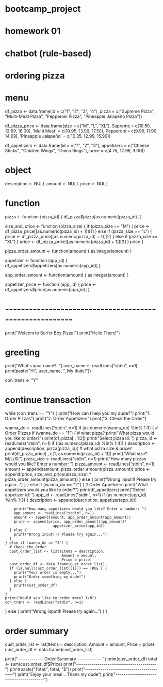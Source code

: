 # bootcamp_project
# homework 01
# chatbot (rule-based)
# ordering pizza


# menu
df_pizza <- data.frame(id = c("1", "2", "3", "4"),
                       pizza = c("Supreme Pizza", 
                                 "Multi-Meat Pizza",
                                 "Pepperoni Pizza", 
                                 "Pineapple Jalapeño Pizza"))

df_pizza_price <- data.frame(size = c("M", "L", "XL"),
                             Supreme = c(10.50, 12.99, 16.00),
                             'Multi Meat' = c(10.95, 13.99, 17.50),
                             Pepperoni = c(9.99, 11.99, 14.99),
                             'Pineapple Jalapeño' = c(10.35, 12.99, 15.99))

df_appetizers <- data.frame(id = c("1", "2", "3"),
                            appetizers = c("Cheese Sticks", 
                                           "Chicken Wings", 
                                           "Onion Rings"),
                            price = c(4.75, 12.99, 3.00))

# object
description <- NULL
amount <- NULL
price <- NULL

# function
pizza <- function (pizza_id) {
  df_pizza$pizza[as.numeric(pizza_id)]
}

size_and_price <- function (pizza_size) {
  if (pizza_size == "M") {
    price <- df_pizza_price[[as.numeric(pizza_id) + 1]][1]
  } else if (pizza_size == "L") {
    price <- df_pizza_price[[as.numeric(pizza_id) + 1]][2]
  } else if (pizza_size == "XL") {
    price <- df_pizza_price[[as.numeric(pizza_id) + 1]][3]
  }
  price
}

pizza_order_amount <- function(amount) {
  as.integer(amount)
}

appetizer <- function (app_id) {
  df_appetizers$appetizers[as.numeric(app_id)]
}

app_order_amount <- function(amount) {
  as.integer(amount)
}

appetizer_price <- function (app_id) {
  price <- df_appetizers$price[as.numeric(app_id)]
}


# -------------------------------------------------------
print("Welcom to Surfer Boy Pizza!")
print("Hello There!")

# greeting
print("What's your name?: ")
user_name <- readLines("stdin", n=1)
print(paste("Hi", user_name, ", My dude!"))

con_trans <- "Y"

# continue transaction
while (con_trans == "Y") {
  print("How can I help you my dude?")
  print("1. Order Pizzas")
  print("2. Order Appetizers")
  print("3. Check the Order")
  
  wanna_do <- readLines("stdin", n=1)
  if (as.numeric(wanna_do) %in% 1:3) {
    # Order Pizzas
    if (wanna_do == "1") {
      # what pizza?
      print("What pizza would you like to order?")
      print(df_pizza[ , 1:2])
      print("Select pizza id: ")
      pizza_id <- readLines("stdin", n=1)
      if ((as.numeric(pizza_id) %in% 1:4)) {
        description <- append(description, pizza(pizza_id))
        # what pizza size & price?
        print(df_pizza_price[ , c(1, as.numeric(pizza_id) + 1)])
        print("What size? M/L/XL")
        pizza_size <- readLines("stdin", n=1)
        print("How many pizzas would you like? Enter a number: ")
        pizza_amount <- readLines("stdin", n=1)
        amount <- append(amount, pizza_order_amount(pizza_amount))
        price <- append(price, size_and_price(pizza_size) *    pizza_order_amount(pizza_amount))
      } else {
        print("Wrong input!!! Please try again...")
      }
    } else if (wanna_do == "2") {
      # Order Appetizers
      print("What appetizers would you like to order?")
      print(df_appetizers)
      print("Select appetizer id: ")
      app_id <- readLines("stdin", n=1)
      if (as.numeric(app_id) %in% 1:3) {
        description <- append(description, appetizer(app_id))
        
        print("How many appetizers would you like? Enter a number: ")
        app_amount <- readLines("stdin", n=1)
        amount <- append(amount, app_order_amount(app_amount))
        price <- append(price, app_order_amount(app_amount)*
                          appetizer_price(app_id))
      } else {
        print("Wrong input!!! Please try again...")
      }
    } else if (wanna_do == "3") {
      # Check the Order
      cust_order_list <- list(Items = description,
                              Amount = amount,
                              Price = price)
      cust_order_df <- data.frame(cust_order_list)
      if (is.null(cust_order_list[[1]]) == TRUE ) {
        print("Your order is empty...")
        print("Order something my dude!")
      } else {
        print(cust_order_df)
      }
    }
    print("Would you like to order more? Y/N")
    con_trans <- readLines("stdin", n=1)
  } else {
    print("Wrong input!!! Please try again...")
  }
}

# order summary
cust_order_list <- list(Items = description,
                        Amount = amount,
                        Price = price)
cust_order_df <- data.frame(cust_order_list)

print("------------- Order Summary -------------")
print(cust_order_df)
total <- sum(cust_order_df$Price)
print("-----------------------------------------")
print(paste("Total:", total, "$"))
print("-----------------------------------------")
print("Enjoy your meal... Thank my dude")
print("-----------------------------------------")
